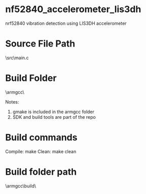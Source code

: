 # nf52840_accelerometer_lis3dh
nrf52840 vibration detection using LIS3DH accelerometer

# Source File Path
\src\main.c

# Build Folder
\armgcc\

Notes: 
1. gmake is included in the armgcc folder
2. SDK and build tools are part of the repo

# Build commands
Compile: make
Clean:   make clean

# Build folder path
\armgcc\build\
